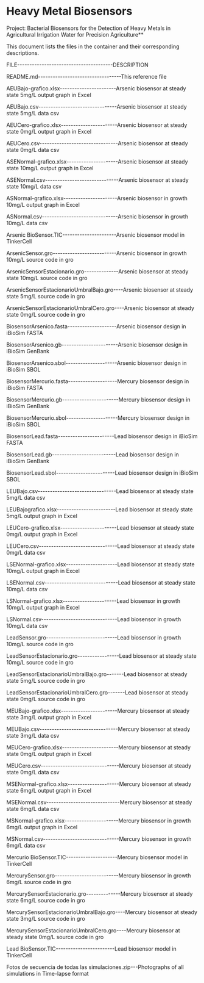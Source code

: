 # Heavy Metal Biosensors

Project: Bacterial Biosensors for the Detection of Heavy Metals in Agricultural Irrigation Water for Precision Agriculture**

This document lists the files in the container and their corresponding descriptions.

FILE---------------------------------------DESCRIPTION

README.md----------------------------------This reference file

AEUBajo-grafico.xlsx-----------------------Arsenic biosensor at steady state 5mg/L output graph in Excel

AEUBajo.csv--------------------------------Arsenic biosensor at steady state 5mg/L data csv

AEUCero-grafico.xlsx-----------------------Arsenic biosensor at steady state 0mg/L output graph in Excel

AEUCero.csv--------------------------------Arsenic biosensor at steady state 0mg/L data csv

ASENormal-grafico.xlsx---------------------Arsenic biosensor at steady state 10mg/L output graph in Excel

ASENormal.csv------------------------------Arsenic biosensor at steady state 10mg/L data csv

ASNormal-grafico.xlsx----------------------Arsenic biosensor in growth 10mg/L output graph in Excel

ASNormal.csv-------------------------------Arsenic biosensor in growth 10mg/L data csv

Arsenic BioSensor.TIC----------------------Arsenic biosensor model in TinkerCell

ArsenicSensor.gro--------------------------Arsenic biosensor in growth 10mg/L source code in gro

ArsenicSensorEstacionario.gro--------------Arsenic biosensor at steady state 10mg/L source code in gro

ArsenicSensorEstacionarioUmbralBajo.gro----Arsenic biosensor at steady state 5mg/L source code in gro

ArsenicSensorEstacionarioUmbralCero.gro----Arsenic biosensor at steady state 0mg/L source code in gro

BiosensorArsenico.fasta--------------------Arsenic biosensor design in iBioSim FASTA

BiosensorArsenico.gb-----------------------Arsenic biosensor design in iBioSim GenBank

BiosensorArsenico.sbol---------------------Arsenic biosensor design in iBioSim SBOL

BiosensorMercurio.fasta--------------------Mercury biosensor design in iBioSim FASTA

BiosensorMercurio.gb-----------------------Mercury biosensor design in iBioSim GenBank

BiosensorMercurio.sbol---------------------Mercury biosensor design in iBioSim SBOL

BiosensorLead.fasta-----------------------Lead biosensor design in iBioSim FASTA

BiosensorLead.gb--------------------------Lead biosensor design in iBioSim GenBank

BiosensorLead.sbol------------------------Lead biosensor design in iBioSim SBOL

LEUBajo.csv--------------------------------Lead biosensor at steady state 5mg/L data csv

LEUBajografico.xlsx------------------------Lead biosensor at steady state 5mg/L output graph in Excel

LEUCero-grafico.xlsx-----------------------Lead biosensor at steady state 0mg/L output graph in Excel

LEUCero.csv--------------------------------Lead biosensor at steady state 0mg/L data csv

LSENormal-grafico.xlsx---------------------Lead biosensor at steady state 10mg/L output graph in Excel

LSENormal.csv------------------------------Lead biosensor at steady state 10mg/L data csv

LSNormal-grafico.xlsx----------------------Lead biosensor in growth 10mg/L output graph in Excel

LSNormal.csv-------------------------------Lead biosensor in growth 10mg/L data csv

LeadSensor.gro-----------------------------Lead biosensor in growth 10mg/L source code in gro

LeadSensorEstacionario.gro-----------------Lead biosensor at steady state 10mg/L source code in gro

LeadSensorEstacionarioUmbralBajo.gro-------Lead biosensor at steady state 5mg/L source code in gro

LeadSensorEstacionarioUmbralCero.gro-------Lead biosensor at steady state 0mg/L source code in gro

MEUBajo-grafico.xlsx-----------------------Mercury biosensor at steady state 3mg/L output graph in Excel

MEUBajo.csv--------------------------------Mercury biosensor at steady state 3mg/L data csv

MEUCero-grafico.xlsx-----------------------Mercury biosensor at steady state 0mg/L output graph in Excel

MEUCero.csv--------------------------------Mercury biosensor at steady state 0mg/L data csv

MSENormal-grafico.xlsx---------------------Mercury biosensor at steady state 6mg/L output graph in Excel

MSENormal.csv------------------------------Mercury biosensor at steady state 6mg/L data csv

MSNormal-grafico.xlsx----------------------Mercury biosensor in growth 6mg/L output graph in Excel

MSNormal.csv-------------------------------Mercury biosensor in growth 6mg/L data csv

Mercurio BioSensor.TIC---------------------Mercury biosensor model in TinkerCell

MercurySensor.gro--------------------------Mercury biosensor in growth 6mg/L source code in gro

MercurySensorEstacionario.gro--------------Mercury biosensor at steady state 6mg/L source code in gro

MercurySensorEstacionarioUmbralBajo.gro----Mercury biosensor at steady state 3mg/L source code in gro

MercurySensorEstacionarioUmbralCero.gro----Mercury biosensor at steady state 0mg/L source code in gro

Lead BioSensor.TIC------------------------Lead biosensor model in TinkerCell

Fotos de secuencia de todas las simulaciones.zip---Photographs of all simulations in Time-lapse format
